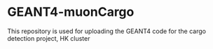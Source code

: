 # GEANT4-muonCargo
This repository is used for uploading the GEANT4 code for the cargo detection project, HK cluster

